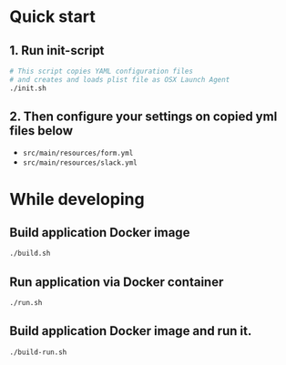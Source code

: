 # Quick start
## 1. Run init-script
```bash
# This script copies YAML configuration files
# and creates and loads plist file as OSX Launch Agent 
./init.sh
```
## 2. Then configure your settings on copied yml files below
- `src/main/resources/form.yml`
- `src/main/resources/slack.yml`

# While developing
## Build application Docker image
```bash
./build.sh
```
## Run application via Docker container
```bash
./run.sh
```
## Build application Docker image and run it.
```bash
./build-run.sh
```